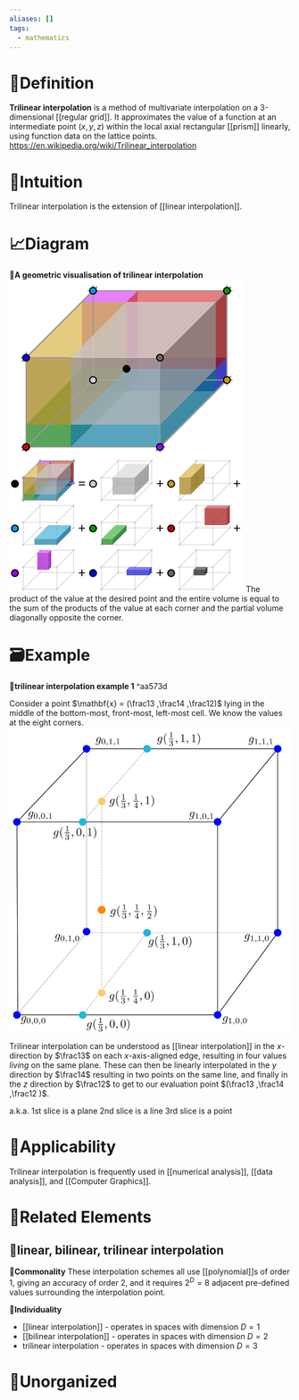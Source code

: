 ```yaml
---
aliases: []
tags:
  - mathematics
---
```



# 📝Definition
**Trilinear interpolation** is a method of multivariate interpolation on a 3-dimensional [[regular grid]]. It approximates the value of a function at an intermediate point $(x,y,z)$ within the local axial rectangular [[prism]] linearly, using function data on the lattice points.
https://en.wikipedia.org/wiki/Trilinear_interpolation
# 🧠Intuition
Trilinear interpolation is the extension of [[linear interpolation]].

# 📈Diagram

**📌A geometric visualisation of trilinear interpolation**
![|200](../assets/Trilinear_interpolation_visualisation.svg)
The product of the value at the desired point and the entire volume is equal to the sum of the products of the value at each corner and the partial volume diagonally opposite the corner.

# 🗃Example
**📁trilinear interpolation example 1** ^aa573d

Consider a point $\mathbf{x} = (\frac13 ,\frac14 ,\frac12)$ lying in the middle of the bottom-most, front-most, left-most cell. We know the values at the eight corners.
![|400](../assets/trilinear-interpolation-example.jpg) 

Trilinear interpolation can be understood as [[linear interpolation]] in the $x$-direction by $\frac13$ on each $x$-axis-aligned edge, resulting in four values _living_ on the same plane. These can then be linearly interpolated in the $y$ direction by $\frac14$ resulting in two points on the same line, and finally in the $z$ direction by $\frac12$ to get to our evaluation point $(\frac13 ,\frac14 ,\frac12 )$.

a.k.a.
1st slice is a plane
2nd slice is a line
3rd slice is a point

# 🧀Applicability
Trilinear interpolation is frequently used in [[numerical analysis]], [[data analysis]], and [[Computer Graphics]].



# 🌱Related Elements
## 🥭linear, bilinear, trilinear interpolation
**📌Commonality**
These interpolation schemes all use [[polynomial]]s of order $1$, giving an accuracy of order $2$, and it requires $2^{D}=8$ adjacent pre-defined values surrounding the interpolation point.

**📌Individuality**
- [[linear interpolation]] - operates in spaces with dimension $D=1$
- [[bilinear interpolation]] - operates in spaces with dimension $D=2$
- trilinear interpolation - operates in spaces with dimension $D=3$







# 🍂Unorganized